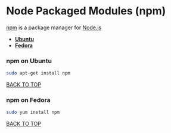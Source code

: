 Node Packaged Modules (npm)
===========================
[npm](https://www.npmjs.com) is a package manager for [Node.js](https://github.com/ctrl-alt-del/devenv/tree/master/language/javascript/nodejs)

* [**Ubuntu**](#npm-on-ubuntu)
* [**Fedora**](#npm-on-fedora)

### npm on Ubuntu
```sh
sudo apt-get install npm
```
[BACK TO TOP](#table-of-contents)


### npm on Fedora
```sh
sudo yum install npm
```
[BACK TO TOP](#table-of-contents)
